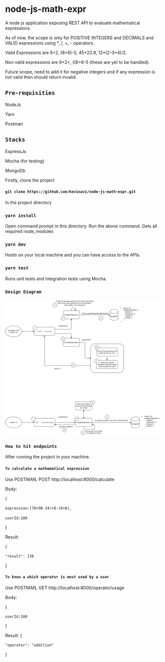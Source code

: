 # node-js-math-expr
A node js application exposing REST API to evaluate mathematical expressions.

As of now, the scope is only for POSITIVE INTEGERS and DECIMALS and VALID expressions using *, /, +, - operators.

Valid Expressions are 9+2, (8+6)-5, 45+23.9, 12*(2-3+4)/2.

Non valid expressions are 9+2+, ((8+6-5 (these are yet to be handled).

Future scope, need to add it for negative integers and if any expression is not valid then should return invalid.

## `Pre-requisities`
NodeJs

Yarn

Postman

## `Stacks`
ExpressJs

Mocha (for testing)

MongoDb

Firstly, clone the project
#### `git clone https://github.com/kevinavi/node-js-math-expr.git`

In the project directory

### `yarn install`

Open command prompt in this directory. Run the above command.
Gets all required node_modules

### `yarn dev`

Hosts on your local machine and you can have access to the APIs.

### `yarn test`

Runs unit tests and integration tests using Mocha.

### `Design Diagram`
![alt text](https://github.com/kevinavi/node-js-math-expr/blob/main/Design.png)

### `How to hit endpoints`

After running the project in your machine.

#### `To calculate a mathematical expression`
Use POSTMAN, POST http://localhost:8000/calculate

Body:

{

    expression:(78+98-34)+8-(6+8),
    
    userId:100
    
}

Result:

{

    "result": 136
    
}

#### `To know a which operator is most used by a user`
Use POSTMAN, GET http://localhost:8000/operator/usage

Body:

{

    userId:100
    
}

Result:
{

    "operator": "addition"
    
}
